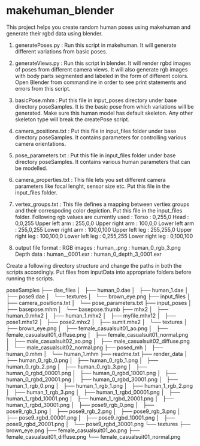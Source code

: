 # makehuman_blender

This project helps you create random human poses using makehuman and generate their rgbd data using blender.

1) generatePoses.py : Run this script in makehuman. It will generate different variations from basic poses.

2) generateViews.py : Run this script in blender. It will render rgbd images of poses from different camera views. It will also generate rgb images with body parts segmented and labeled in the form of different colors. Open Blender from commandline in order to see print statements and errors from this script.

3) basicPose.mhm : Put this file in input_poses directory under base directory poseSamples. It is the basic pose
from which variations will be generated. Make sure this human model has default skeleton. Any other skeleton type will break the createPose script.

4) camera_positions.txt : Put this file in input_files folder under base directory poseSamples. It contains parameters for controlling various camera orientations.

5) pose_parameters.txt : Put this file in input_files folder under base directory poseSamples. It contains various human parameters that can be modelled.

6) camera_properties.txt : This file lets you set different camera parameters like focal lenght, sensor size etc. Put this file in the input_files folder.

7) vertex_groups.txt : This file defines a mapping between vertiex groups and their correspoding color depiction. Put this file in the input_files folder. Following rgb values are currently used :
   Torso            : 0,255,0
   Head             : 0,0,255
   Upper left arm   : 255,0,0
   Upper right arm  : 100,0,0
   Lower left arm   : 255,0,255
   Lower right arm  : 100,0,100
   Upper left leg   : 255,255,0
   Upper right leg  : 100,100,0
   Lower left leg   : 0,255,255
   Lower right leg  : 0,100,100
   
8) output file format : 
    RGB images : human_<pose variation number>_<image type>_<camera view number>.png        : human_0_rgb_3.png
    Depth data : human_<pose variation number>_<image type>_<camera view number>_0001.exr   : human_0_depth_3_0001.exr

Create a following directory structure and change the paths in both the scripts accordingly. Put files from
inputData into appropriate folders before running the scripts.

poseSamples
├── dae_files
│   ├── human_0.dae
│   ├── human_1.dae
│   ├── pose9.dae
│   └── textures
│       └── brown_eye.png
├── input_files
│   ├── camera_positions.txt
│   └── pose_parameters.txt
├── input_poses
│   ├── basepose.mhm
│   └── basepose.thumb
├── mhx2
│   ├── human_0.mhx2
│   ├── human_1.mhx2
│   ├── myfile.mhx12
│   ├── pose1.mhx12
│   ├── pose2.mhx2
│   ├── sumit.mhx2
│   └── textures
│       ├── brown_eye.png
│       ├── female_casualsuit01_ao.png
│       ├── female_casualsuit01_diffuse.png
│       ├── female_casualsuit01_normal.png
│       ├── male_casualsuit02_ao.png
│       ├── male_casualsuit02_diffuse.png
│       └── male_casualsuit02_normal.png
├── posed_mh
│   ├── human_0.mhm
│   └── human_1.mhm
├── readme.txt
├── render_data
│   ├── human_0_rgb_0.png
│   ├── human_0_rgb_1.png
│   ├── human_0_rgb_2.png
│   ├── human_0_rgb_3.png
│   ├── human_0_rgbd_00001.png
│   ├── human_0_rgbd_10001.png
│   ├── human_0_rgbd_20001.png
│   ├── human_0_rgbd_30001.png
│   ├── human_1_rgb_0.png
│   ├── human_1_rgb_1.png
│   ├── human_1_rgb_2.png
│   ├── human_1_rgb_3.png
│   ├── human_1_rgbd_00001.png
│   ├── human_1_rgbd_10001.png
│   ├── human_1_rgbd_20001.png
│   ├── human_1_rgbd_30001.png
│   ├── pose9_rgb_0.png
│   ├── pose9_rgb_1.png
│   ├── pose9_rgb_2.png
│   ├── pose9_rgb_3.png
│   ├── pose9_rgbd_00001.png
│   ├── pose9_rgbd_10001.png
│   ├── pose9_rgbd_20001.png
│   └── pose9_rgbd_30001.png
└── textures
    ├── brown_eye.png
    ├── female_casualsuit01_ao.png
    ├── female_casualsuit01_diffuse.png
    └── female_casualsuit01_normal.png
